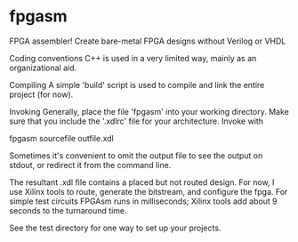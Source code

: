 fpgasm
======

FPGA assembler!  Create bare-metal FPGA designs without Verilog or VHDL

Coding conventions
C++ is used in a very limited way, mainly as an organizational aid.

Compiling
A simple 'build' script is used to compile and link the entire project (for now).

Invoking
Generally, place the file 'fpgasm' into your working directory.  Make sure that you include the '.xdlrc' file for your architecture.  Invoke with  

 fpgasm sourcefile outfile.xdl

Sometimes it's convenient to omit the output file to see the output on stdout, or redirect it from the command line.

The resultant .xdl file contains a placed but not routed design.   For now, I use Xilinx tools to route, generate the bitstream, and configure the fpga.  For simple test circuits FPGAsm runs in milliseconds; Xilinx tools add about 9 seconds to the turnaround time. 

See the test directory for one way to set up your projects.